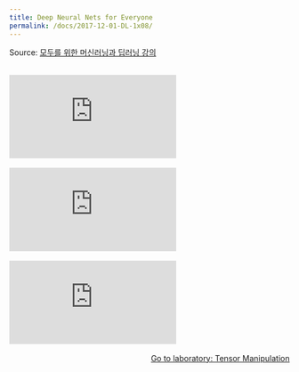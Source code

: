 ```yaml
---
title: Deep Neural Nets for Everyone
permalink: /docs/2017-12-01-DL-1x08/
---
```


Source: [모두를 위한 머신러닝과 딥러닝 강의](http://hunkim.github.io/ml/)
<script>
	embedPDF({url:'https://hunkim.github.io/ml/lec8.pdf'});
</script>
<br/>
<div class="youtube-container">
    <iframe frameborder="0" allowfullscreen src="https://www.youtube.com/embed/n7DNueHGkqE"></iframe>
</div>
<br/>
<div class="youtube-container">
    <iframe frameborder="0" allowfullscreen src="https://www.youtube.com/embed/AByVbUX1PUI"></iframe>
</div>
<br/>
<div class="youtube-container">
    <iframe frameborder="0" allowfullscreen src="https://www.youtube.com/embed/ZYX0FaqUeN4"></iframe>
</div>
<br/>
<a style="float:right" target="_blank" href="https://docs.google.com/presentation/d/1gQ7Xxrhylkr5Kk5pG15yvX3yOln_hk2-H6jrQeXqKmU">Go to laboratory: Tensor Manipulation</a>